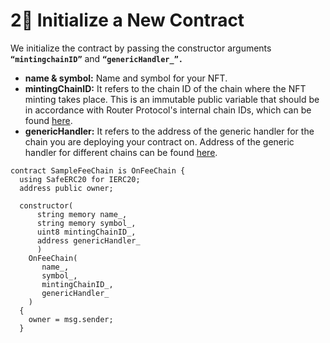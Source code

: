 # 2⃣ Initialize a New Contract

We initialize the contract by passing the constructor arguments **`“mintingchainID”`** and **`“genericHandler_”.`**

* **name & symbol:** Name and symbol for your NFT.
* **mintingChainID:** It refers to the chain ID of the chain where the NFT minting takes place. This is an immutable public variable that should be in accordance with Router Protocol's internal chain IDs, which can be found [here](../../../important-parameters/supported-chains.md).
* **genericHandler:** It refers to the address of the generic handler for the chain you are deploying your contract on. Address of the generic handler for different chains can be found [here](../../deployment-addresses/generic-handler-addresses.md).

```solidity
contract SampleFeeChain is OnFeeChain {
  using SafeERC20 for IERC20;
  address public owner;

  constructor(
      string memory name_,
      string memory symbol_,
      uint8 mintingChainID_, 
      address genericHandler_
      )
    OnFeeChain(
       name_, 
       symbol_,
       mintingChainID_, 
       genericHandler_
    )
  {
    owner = msg.sender;
  }
```
